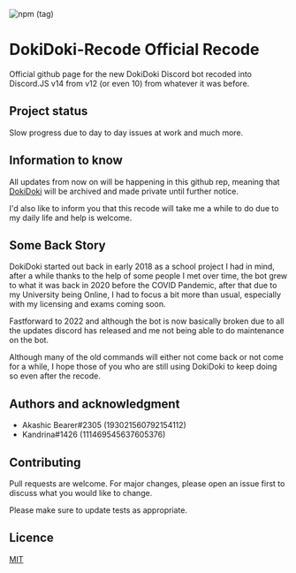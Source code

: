 <img alt="npm (tag)" src="https://img.shields.io/npm/v/discord.js/latest?color=ff00&label=Discord.JS&style=for-the-badge"> 

# DokiDoki-Recode Official Recode
Official github page for the new DokiDoki Discord bot recoded into Discord.JS v14 from v12 (or even 10) from whatever it was before. 

## Project status
Slow progress due to day to day issues at work and much more.

## Information to know
All updates from now on will be happening in this github rep, meaning that [DokiDoki](https://github.com/AkashicBearer/DokiDoki) will be archived and made private until further notice. 
  
I'd also like to inform you that this recode will take me a while to do due to my daily life and help is welcome.

## Some Back Story

DokiDoki started out back in early 2018 as a school project I had in mind, after a while thanks to the help of some people I met over time, the bot grew to what it was back in 2020 before the COVID Pandemic, after that due to my University being Online, I had to focus a bit more than usual, especially with my licensing and exams coming soon. 

Fastforward to 2022 and although the bot is now basically broken due to all the updates discord has released and me not being able to do maintenance on the bot. 

Although many of the old commands will either not come back or not come for a while, I hope those of you who are still using DokiDoki to keep doing so even after the recode.

## Authors and acknowledgment
 - Akashic Bearer#2305 (193021560792154112)
 - Kandrina#1426 (111469545637605376)

## Contributing
Pull requests are welcome. For major changes, please open an issue first to discuss what you would like to change.

Please make sure to update tests as appropriate.

## Licence
 [MIT](https://choosealicense.com/licenses/mit/)
